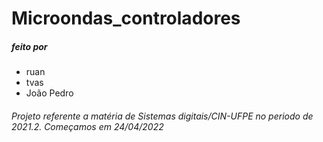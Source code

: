 # Microondas_controladores

##### feito por 
- ruan
- tvas
- João Pedro
###### *Projeto referente a matéria de Sistemas digitais/CIN-UFPE no periodo de 2021.2. Começamos em 24/04/2022*
